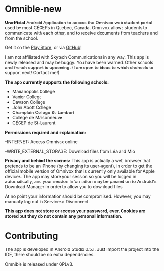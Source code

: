 Omnible-new
===========

<b>Unofficial</b> Android Application to access the Omnivox web student portal used by most CÉGEPs in Quebec, Canada. Omnivox allows students to communicate with each other, and to receive documents from teachers and from the school.

Get it on the <a href="https://play.google.com/store/apps/details?id=com.icechen1.omnible.app">Play Store</a>, or via <a href="https://github.com/icechen1/Omnible-new/releases">GitHub</a>!

I am not affiliated with Skytech Communications in any way. This app is newly released and may be buggy. You have been warned. Other schools and french support is upcoming. (I am open to ideas to which shchools to support next! Contact me!)

<b>The app currently supports the following schools:</b>
- Marianopolis College
- Vanier College
- Dawson College
- John Abott College
- Champlain College St-Lambert
- Collège de Maisonneuve
- CÉGEP de St-Laurent

<b>Permissions required and explaination:</b>

-INTERNET: Access Omnivox online

-WRITE_EXTERNAL_STORAGE: Download files from Léa and Mio

<b>Privacy and behind the scenes:</b>
This app is actually a web browser that pretends to be an iPhone (by changing its user-agent), in order to get the official mobile version of Omnivox that is currently only available for Apple devices. The app may store your session so you will be logged in automatically, and your session information may be passed on to Android's Download Manager in order to allow you to download files.

At no point your information should be compromised. However, you may manually log out in Services> Disconnect.

<b>This app does not store or access your password, ever. Cookies are stored but they do not contain any personal information.</b>

Contributing
===========

The app is developed in Android Studio 0.5.1. Just import the project into the IDE, there should be no extra dependencies.

Omnible is released under GPLv3.
